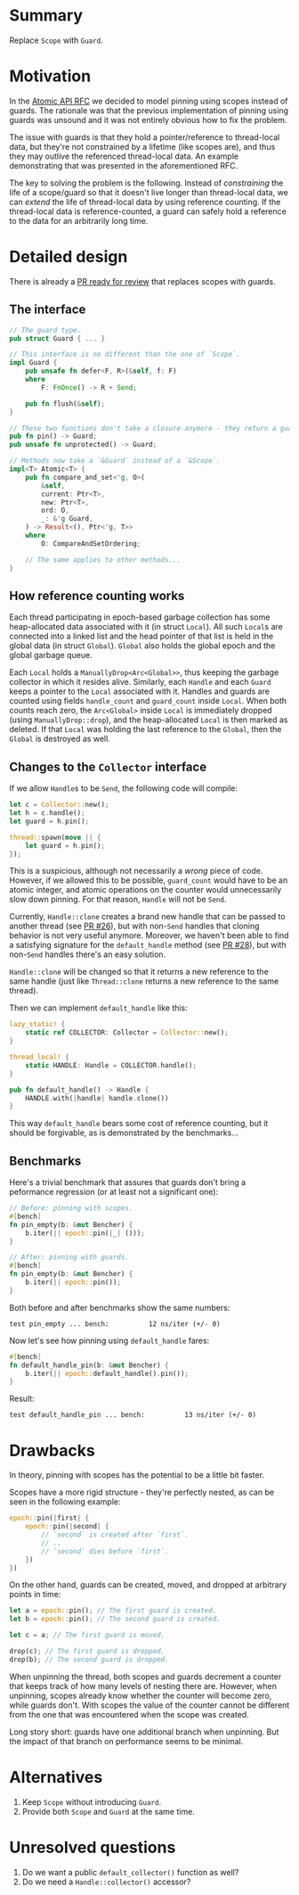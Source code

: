 # Summary

Replace `Scope` with `Guard`.

# Motivation

In the [Atomic API RFC](https://github.com/crossbeam-rs/rfcs/blob/master/text/2017-05-02-atomic-api.md#scopes-or-guards)
we decided to model pinning using scopes instead of guards. The rationale was that
the previous implementation of pinning using guards was unsound and it was not
entirely obvious how to fix the problem.

The issue with guards is that they hold a pointer/reference to thread-local data,
but they're not constrained by a lifetime (like scopes are), and thus they may outlive
the referenced thread-local data. An example demonstrating that was presented in the
aforementioned RFC.

The key to solving the problem is the following. Instead of *constraining* the life of
a scope/guard so that it doesn't live longer than thread-local data, we can *extend* the
life of thread-local data by using reference counting.
If the thread-local data is reference-counted, a guard can safely hold a reference to
the data for an arbitrarily long time.

# Detailed design

There is already a [PR ready for review](https://github.com/crossbeam-rs/crossbeam-epoch/pull/31)
that replaces scopes with guards.

## The interface

```rust
// The guard type.
pub struct Guard { ... }

// This interface is no different than the one of `Scope`.
impl Guard {
    pub unsafe fn defer<F, R>(&self, f: F)
    where
        F: FnOnce() -> R + Send;

    pub fn flush(&self);
}

// These two functions don't take a closure anymore - they return a guard instead.
pub fn pin() -> Guard;
pub unsafe fn unprotected() -> Guard;

// Methods now take a `&Guard` instead of a `&Scope`.
impl<T> Atomic<T> {
    pub fn compare_and_set<'g, O>(
        &self,
        current: Ptr<T>,
        new: Ptr<T>,
        ord: O,
        _: &'g Guard,
    ) -> Result<(), Ptr<'g, T>>
    where
        O: CompareAndSetOrdering;

    // The same applies to other methods...
}
```

## How reference counting works

Each thread participating in epoch-based garbage collection has some heap-allocated
data associated with it (in struct `Local`). All such `Local`s are connected into a
linked list and the head pointer of that list is held in the global data (in struct `Global`).
`Global` also holds the global epoch and the global garbage queue.

Each `Local` holds a `ManuallyDrop<Arc<Global>>`, thus keeping the garbage collector in
which it resides alive.
Similarly, each `Handle` and each `Guard` keeps a pointer to the `Local` associated with it.
Handles and guards are counted using fields `handle_count` and `guard_count` inside `Local`.
When both counts reach zero, the `Arc<Global>` inside `Local` is immediately dropped
(using `ManuallyDrop::drop`), and the heap-allocated `Local` is then marked as deleted.
If that `Local` was holding the last reference to the `Global`, then the
`Global` is destroyed as well.

## Changes to the `Collector` interface

If we allow `Handle`s to be `Send`, the following code will compile:

```rust
let c = Collector::new();
let h = c.handle();
let guard = h.pin();

thread::spawn(move || {
    let guard = h.pin();
});
```

This is a suspicious, although not necessarily a *wrong* piece of code. However, if we
allowed this to be possible, `guard_count` would have to be an atomic integer, and
atomic operations on the counter would unnecessarily slow down pinning.
For that reason, `Handle` will not be `Send`.

Currently, `Handle::clone` creates a brand new handle that can be passed to another thread
(see [PR #26](https://github.com/crossbeam-rs/crossbeam-epoch/pull/26)), but with
non-`Send` handles that cloning behavior is not very useful anymore.
Moreover, we haven't been able to find a satisfying signature for the `default_handle` method
(see [PR #28](https://github.com/crossbeam-rs/crossbeam-epoch/pull/28)), but with
non-`Send` handles there's an easy solution.

`Handle::clone` will be changed so that it returns a new reference to the same handle (just like
`Thread::clone` returns a new reference to the same thread).

Then we can implement `default_handle` like this:

```rust
lazy_static! {
    static ref COLLECTOR: Collector = Collector::new();
}

thread_local! {
    static HANDLE: Handle = COLLECTOR.handle();
}

pub fn default_handle() -> Handle {
    HANDLE.with(|handle| handle.clone())
}
```

This way `default_handle` bears some cost of reference counting, but it should be
forgivable, as is demonstrated by the benchmarks...

## Benchmarks

Here's a trivial benchmark that assures that guards don't bring
a peformance regression (or at least not a significant one):

```rust
// Before: pinning with scopes.
#[bench]
fn pin_empty(b: &mut Bencher) {
    b.iter(|| epoch::pin(|_| ()));
}

// After: pinning with guards.
#[bench]
fn pin_empty(b: &mut Bencher) {
    b.iter(|| epoch::pin());
}
```

Both before and after benchmarks show the same numbers:

```
test pin_empty ... bench:          12 ns/iter (+/- 0)
```

Now let's see how pinning using `default_handle` fares:

```rust
#[bench]
fn default_handle_pin(b: &mut Bencher) {
    b.iter(|| epoch::default_handle().pin());
}
```

Result:

```
test default_handle_pin ... bench:          13 ns/iter (+/- 0)
```

# Drawbacks

In theory, pinning with scopes has the potential to be a little bit faster.

Scopes have a more rigid structure - they're perfectly nested, as can be seen in the
following example:

```rust
epoch::pin(|first| {
    epoch::pin(|second| {
        // `second` is created after `first`.
        // ..
        // `second` dies before `first`.
    })
})
```

On the other hand, guards can be created, moved, and dropped at arbitrary points in time:

```rust
let a = epoch::pin(); // The first guard is created.
let b = epoch::pin(); // The second guard is created.

let c = a; // The first guard is moved.

drop(c); // The first guard is dropped.
drop(b); // The second guard is dropped.
```

When unpinning the thread, both scopes and guards decrement a counter that
keeps track of how many levels of nesting there are. However, when unpinning,
scopes already know whether the counter will become zero, while guards don't.
With scopes the value of the counter cannot be different from the one that was
encountered when the scope was created.

Long story short: guards have one additional branch when unpinning.
But the impact of that branch on performance seems to be minimal.

# Alternatives

1. Keep `Scope` without introducing `Guard`.
2. Provide both `Scope` and `Guard` at the same time.

# Unresolved questions

1. Do we want a public `default_collector()` function as well?
2. Do we need a `Handle::collector()` accessor?
